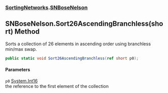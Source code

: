 ### [SortingNetworks](SortingNetworks.md 'SortingNetworks').[SNBoseNelson](SortingNetworks_SNBoseNelson.md 'SortingNetworks.SNBoseNelson')
## SNBoseNelson.Sort26AscendingBranchless(short) Method
Sorts a collection of 26 elements in ascending order using branchless min/max swap.  
```csharp
public static void Sort26AscendingBranchless(ref short p0);
```
#### Parameters
<a name='SortingNetworks_SNBoseNelson_Sort26AscendingBranchless(short)_p0'></a>
`p0` [System.Int16](https://docs.microsoft.com/en-us/dotnet/api/System.Int16 'System.Int16')  
the reference to the first element of the collection
  
